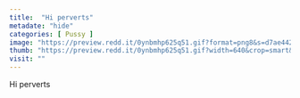 ```yaml
---
title:  "Hi perverts"
metadate: "hide"
categories: [ Pussy ]
image: "https://preview.redd.it/0ynbmhp625q51.gif?format=png8&s=d7ae4420f3cb1641135185560138e621f8f57aa0"
thumb: "https://preview.redd.it/0ynbmhp625q51.gif?width=640&crop=smart&format=png8&s=e1daee4cb4b028edddac2823b9e0fd68fdecc65a"
visit: ""
---
```

Hi perverts
